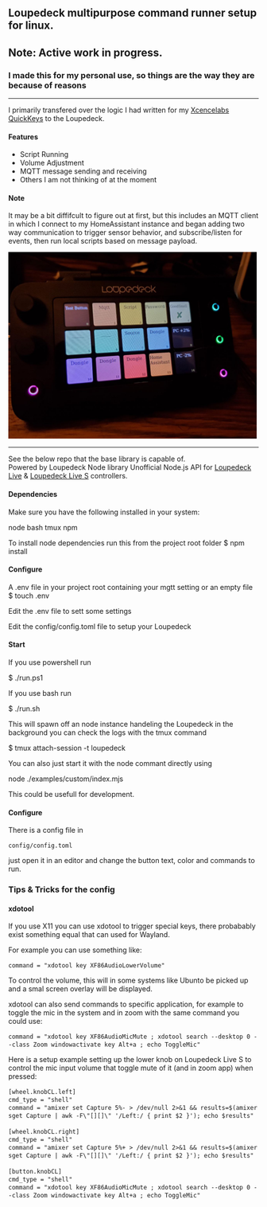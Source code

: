 ## Loupedeck multipurpose command runner setup for linux.

## Note: Active work in progress.  
### I made this for my personal use, so things are the way they are because of reasons

---
I primarily transfered over the logic I had written for my [Xcencelabs QuickKeys](https://github.com/instance-id/quick-keys-app) to the Loupedeck.

#### Features
* Script Running  
* Volume Adjustment
* MQTT message sending and receiving  
* Others I am not thinking of at the moment  

#### Note
It may be a bit diffifcult to figure out at first, but this includes an MQTT client in which I connect to my HomeAssistant instance and began adding two way communication to trigger sensor behavior, and subscribe/listen for events, then run local scripts based on message payload.

<img src="docs/loupedeck_linux.jpg"  width="500" >

---
See the below repo that the base library is capable of.  
Powered by Loupedeck Node library
Unofficial Node.js API for [Loupedeck Live](https://loupedeck.com/products/loupedeck-live/) & [Loupedeck Live S](https://loupedeck.com/products/loupedeck-live-s/) controllers.

#### Dependencies
Make sure you have the following installed in your system:

node
bash
tmux
npm

To install node dependencies run this from the project root folder
$ npm install

#### Configure

A .env file in your project root containing your mgtt setting or an empty file
$ touch .env

Edit the .env file to sett some settings

Edit the config/config.toml file to setup your Loupedeck

#### Start

If you use powershell run

$ ./run.ps1

If you use bash run

$ ./run.sh

This will spawn off an node instance handeling the Loupedeck in the background
you can check the logs with the tmux command

$ tmux attach-session -t loupedeck

You can also just start it with the node commant directly using

node ./examples/custom/index.mjs

This could be usefull for development.

#### Configure

There is a config file in 

```
config/config.toml
```

just open it in an editor and change the button text, color and commands to run.

### Tips & Tricks for the config


#### xdotool

If you use X11 you can use xdotool to trigger special keys, there probabably exist something equal that can used for Wayland.

For example you can use something like:

```
command = "xdotool key XF86AudioLowerVolume"
```

To control the volume, this will in some systems like Ubunto be picked up and a smal screen overlay will be displayed. 

xdotool can also send commands to specific application, for example to toggle the mic in the system and in zoom with the same command you could use:

```
command = "xdotool key XF86AudioMicMute ; xdotool search --desktop 0 --class Zoom windowactivate key Alt+a ; echo ToggleMic"
```

Here is a setup example setting up the lower knob on Loupedeck Live S to control the mic input volume that toggle mute of it (and in zoom app) when pressed:

```
[wheel.knobCL.left]
cmd_type = "shell"
command = "amixer set Capture 5%- > /dev/null 2>&1 && results=$(amixer sget Capture | awk -F\"[][]\" '/Left:/ { print $2 }'); echo $results"

[wheel.knobCL.right]
cmd_type = "shell"
command = "amixer set Capture 5%+ > /dev/null 2>&1 && results=$(amixer sget Capture | awk -F\"[][]\" '/Left:/ { print $2 }'); echo $results"

[button.knobCL]
cmd_type = "shell"
command = "xdotool key XF86AudioMicMute ; xdotool search --desktop 0 --class Zoom windowactivate key Alt+a ; echo ToggleMic"
```
